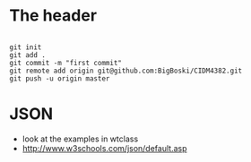 # The header

```

git init
git add .
git commit -m "first commit"
git remote add origin git@github.com:BigBoski/CIDM4382.git
git push -u origin master

```
# JSON
* look at the examples in wtclass
* http://www.w3schools.com/json/default.asp